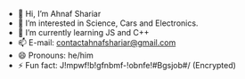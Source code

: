 - 👋 Hi, I’m Ahnaf Shariar
- 👀 I’m interested in Science, Cars and Electronics.
- 🌱 I’m currently learning JS and C++
- 📫 E-mail: contactahnafshariar@gmail.com
- 😄 Pronouns: he/him
- ⚡ Fun fact:   J!mpwf!b!gfnbmf-!obnfe!#Bgsjob#/ (Encrypted)

<!---
Ahnaf-Programmer/Ahnaf-Programmer is a ✨ special ✨ repository because its `README.md` (this file) appears on your GitHub profile.
You can click the Preview link to take a look at your changes.
--->
